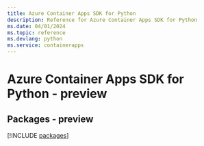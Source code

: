 ```yaml
---
title: Azure Container Apps SDK for Python
description: Reference for Azure Container Apps SDK for Python
ms.date: 04/01/2024
ms.topic: reference
ms.devlang: python
ms.service: containerapps
---
```

# Azure Container Apps SDK for Python - preview
## Packages - preview
[!INCLUDE [packages](container-apps-index.md)]